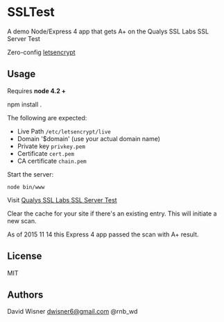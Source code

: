 # SSLTest

A demo Node/Express 4 app that gets A+ on the Qualys SSL Labs SSL Server Test

Zero-config [letsencrypt](https://github.com/letsencrypt/letsencrypt)

## Usage

Requires **node 4.2 +**

npm install .

The following are expected:

 - Live Path `/etc/letsencrypt/live`  
 - Domain '$domain' (use your actual domain name)
 - Private key `privkey.pem`
 - Certificate `cert.pem`
 - CA certificate `chain.pem`

Start the server:

    node bin/www

Visit [Qualys SSL Labs SSL Server Test](https://www.ssllabs.com/ssltest)

Clear the cache for your site if there's an existing entry. This will initiate a new scan.

As of 2015 11 14 this Express 4 app passed the scan with A+ result.

## License

MIT

## Authors

David Wisner <dwisner6@gmail.com> @rnb_wd
